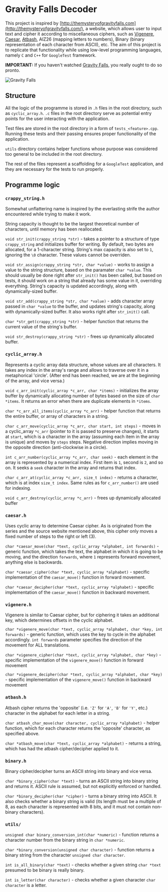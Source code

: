 # Gravity Falls Decoder

This project is inspired by [http://themysteryofgravityfalls.com](http://themysteryofgravityfalls.com/), a website, which allows user to input text and cipher it according to miscellaneous ciphers, such as [Vigenere](https://en.wikipedia.org/wiki/Vigen%C3%A8re_cipher), [Caesar](https://en.wikipedia.org/wiki/Caesar_cipher), [Atbash](https://en.wikipedia.org/wiki/Atbash), AIZ26 (mapping letters to numbers), Binary (binary representation of each character from ASCII), etc. The aim of this project is to replicate that functionality while using low-level programming languages, namely `C` and `C++` for `GoogleTest` framework.

**IMPORTANT:** If you haven't watched [Gravity Falls](https://www.imdb.com/title/tt1865718/?ref_=fn_al_tt_1), you really ought to do so pronto.

![Gravity Falls](https://wallpaperaccess.com/full/5989762.jpg)

## Structure

All the logic of the programme is stored in `.h` files in the root directory, such as `cyclic_array.h`. `.c` files in the root directory serve as potential entry points for the user interacting with the application.

Test files are stored in the root directory in a form of `tests_<feature>.cpp`. Running these tests and their passing ensures proper functionality of the application.

`utils` directory contains helper functions whose purpose was considered too general to be included in the root directory.

The rest of the files represent a scaffolding for a `GoogleTest` application, and they are necessary for the tests to run properly.

## Programme logic

### `crappy_string.h`

Somewhat unflattering name is inspired by the everlasting strife the author encountered while trying to make it work.

String capacity is thought to be the largest theoretical number of characters, until memory has been reallocated.

`void str_init(crappy_string *str)` - takes a pointer to a structure of type `crappy_string` and initializes buffer for writing. By default, two bytes are allocated, for a 1-character string. String's max capacity is also set to `1`, ignoring the `\0` character. These values cannot be overriden.

`void str_assign(crappy_string *str, char *value)` - works to assign a value to the string structure, based on the paramater `char *value`.
This should usually be done right after `str_init()` has been called, but based on tests, it should work on a string that already has some value in it, overriding everything. String's capacity is updated accordingly, along with dynamically-sized buffer.

`void str_add(crappy_string *str, char *value)` - adds character array passed in `char *value` to the buffer, and updates string's capacity, along with dynamically-sized buffer. It also works right after `str_init()` call.

`char *str_get(crappy_string *str)` - helper function that returns the current value of the string's buffer.

`void str_destroy(crappy_string *str)` - frees up dynamically allocated buffer.

### `cyclic_array.h`

Represents a cyclic array data structure, whose values are all characters. It takes any index in the array's range and allows to traverse over it in a metaphorical 'circle'. (After end has been reached, we are at the beginning of the array, and vice versa.)

`void c_arr_init(cyclic_array *c_arr, char *items)` - initializes the array buffer by dynamically allocating number of bytes based on the size of `char *items`. It returns an error when there are duplicate elements in `*items`.

`char *c_arr_all_items(cyclic_array *c_arr)` - helper function that returns the entire buffer, or array of characters in a string.

`char c_arr_move(cyclic_array *c_arr, char start, int steps)` - moves in a cyclic_array `*c_arr` (pointer to it is passed to preserve changes), it starts at `start`, which is a character in the array (assuming each item in the array is unique) and moves by `steps` steps. Negative direction implies moving in the opposite direction (anti-clockwise in a circle).

`int c_arr_number(cyclic_array *c_arr, char seek)` - each element in the array is represented by a numerical index. First item is `1`, second is `2`, and so on. It seeks a `seek` character in the array and returns that index.

`char c_arr_at(cyclic_array *c_arr, size_t index)` - returns a character, which is at index `size_t index`. Same rules as for `c_arr_number()` are used for indexing.

`void c_arr_destroy(cyclic_array *c_arr)` - frees up dynamically allocated buffer

### `caesar.h`

Uses cyclic array to determine Caesar cipher. As is originated from the series and the source website mentioned above, this cipher only moves a fixed number of steps to the right or left (3).

`char *caesar_move(char *text, cyclic_array *alphabet, int forwards)` - generic function, which takes the text, the alphabet in which it is going to be moving, and the direction `forwards`, where `1` represents forward movement, anything else is backwards.

`char *caesar_cipher(char *text, cyclic_array *alphabet)` - specific implementation of the `caesar_move()` function in forward movement.

`char *caesar_decipher(char *text, cyclic_array *alphabet)` - specific implementation of the `caesar_move()` function in backward movement.

### `vigenere.h`

Vigenere is similar to Caesar cipher, but for ciphering it takes an additional key, which determines offsets in the cyclic alphabet.

`char *vigenere_move(char *text, cyclic_array *alphabet, char *key, int forwards)` - generic function, which uses the key to cycle in the alphabet accordingly. `int forwards` parameter specifies the direction of the movement for ALL translations.

`char *vigenere_cipher(char *text, cyclic_array *alphabet, char *key)` - specific implementation of the `vigenere_move()` function in forward movement

`char *vigenere_decipher(char *text, cyclic_array *alphabet, char *key)` - specific implementation of the `vigenere_move()` function in backward movement

### `atbash.h`

Atbash cipher returns the 'opposite' (i.e. `'Z'` for `'A'`, `'B'` for `'Y'`, etc.) character in the alphabet for each letter in a string.

`char atbash_char_move(char character, cyclic_array *alphabet)` - helper function, which for each character returns the 'opposite' character, as specified above.

`char *atbash_move(char *text, cyclic_array *alphabet)` - returns a string, which has had the atbash cipher/decipher applied to it.

### `binary.h`

Binary cipher/decipher turns an ASCII string into binary and vice versa.

`char *binary_cipher(char *text)` - turns an ASCII string into binary string and returns it. ASCII rule is assumed, but not explicitly enforced or handled.

`char *binary_decipher(char *cipher)` - turns a binary string into ASCII. It also checks whether a binary string is valid (its length must be a multiple of 8, as each character is represented with 8 bits, and it must not contain non-binary characters).

### `utils/`

`unsigned char binary_conversion_int(char *numeric)` - function returns a character number from the binary string in `char *numeric`.

`char *binary_conversion(unsigned char character)` - function returns a binary string from the character `unsigned char character`.

`int is_all_binary(char *text)` - checks whether a given string `char *text` presumed to be binary is really binary.

`int is_letter(char character)` - checks whether a given character `char character` is a letter.
